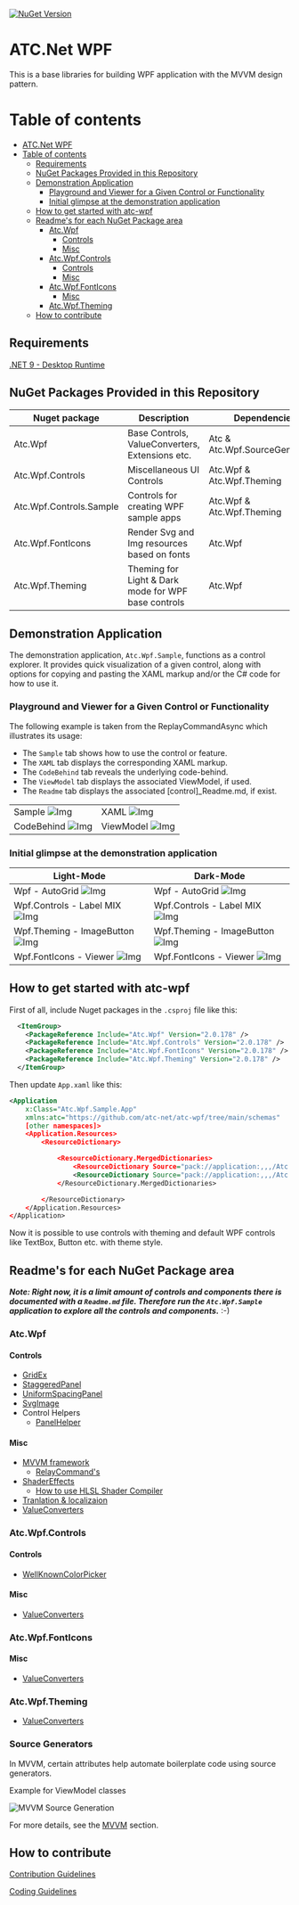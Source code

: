 [![NuGet Version](https://img.shields.io/nuget/v/Atc.Wpf.svg?logo=nuget&style=for-the-badge)](https://www.nuget.org/packages/atc.wpf)

# ATC.Net WPF

This is a base libraries for building WPF application with the MVVM design pattern.

# Table of contents

- [ATC.Net WPF](#atcnet-wpf)
- [Table of contents](#table-of-contents)
  - [Requirements](#requirements)
  - [NuGet Packages Provided in this Repository](#nuget-packages-provided-in-this-repository)
  - [Demonstration Application](#demonstration-application)
    - [Playground and Viewer for a Given Control or Functionality](#playground-and-viewer-for-a-given-control-or-functionality)
    - [Initial glimpse at the demonstration application](#initial-glimpse-at-the-demonstration-application)
  - [How to get started with atc-wpf](#how-to-get-started-with-atc-wpf)
  - [Readme's for each NuGet Package area](#readmes-for-each-nuget-package-area)
    - [Atc.Wpf](#atcwpf)
      - [Controls](#controls)
      - [Misc](#misc)
    - [Atc.Wpf.Controls](#atcwpfcontrols)
      - [Controls](#controls-1)
      - [Misc](#misc-1)
    - [Atc.Wpf.FontIcons](#atcwpffonticons)
      - [Misc](#misc-2)
    - [Atc.Wpf.Theming](#atcwpftheming)
  - [How to contribute](#how-to-contribute)

## Requirements

[.NET 9 - Desktop Runtime](https://dotnet.microsoft.com/en-us/download/dotnet/9.0)

## NuGet Packages Provided in this Repository

| Nuget package           | Description                                         | Dependencies                   |
|-------------------------|-----------------------------------------------------|--------------------------------|
| Atc.Wpf                 | Base Controls, ValueConverters, Extensions etc.     | Atc & Atc.Wpf.SourceGenerators |
| Atc.Wpf.Controls        | Miscellaneous UI Controls                           | Atc.Wpf & Atc.Wpf.Theming      |
| Atc.Wpf.Controls.Sample | Controls for creating WPF sample apps               | Atc.Wpf & Atc.Wpf.Theming      |
| Atc.Wpf.FontIcons       | Render Svg and Img resources based on fonts         | Atc.Wpf                        |
| Atc.Wpf.Theming         | Theming for Light & Dark mode for WPF base controls | Atc.Wpf                        |

## Demonstration Application

The demonstration application, `Atc.Wpf.Sample`, functions as a control explorer.
It provides quick visualization of a given control, along with options for
copying and pasting the XAML markup and/or the C# code for how to use it.

### Playground and Viewer for a Given Control or Functionality

The following example is taken from the ReplayCommandAsync which illustrates its usage:

- The `Sample` tab shows how to use the control or feature.
- The `XAML` tab displays the corresponding XAML markup.
- The `CodeBehind` tab reveals the underlying code-behind.
- The `ViewModel` tab displays the associated ViewModel, if used.
- The `Readme` tab displays the associated [control]_Readme.md, if exist.

|                                                                         |                                                                       |
|-------------------------------------------------------------------------|-----------------------------------------------------------------------|
| Sample ![Img](docs/images/lm-wpf-replaycommandasync-sample.png)         | XAML ![Img](docs/images/lm-wpf-replaycommandasync-xaml.png)           |
| CodeBehind ![Img](docs/images/lm-wpf-replaycommandasync-codebehind.png) | ViewModel ![Img](docs/images/lm-wpf-replaycommandasync-viewmodel.png) |

### Initial glimpse at the demonstration application

| Light-Mode                                                                   | Dark-Mode                                                                    |
|------------------------------------------------------------------------------|------------------------------------------------------------------------------|
| Wpf - AutoGrid ![Img](docs/images/lm-wpf-autogrid.png)                       | Wpf - AutoGrid ![Img](docs/images/dm-wpf-autogrid.png)                       |
| Wpf.Controls - Label MIX ![Img](docs/images/lm-wpf-controls-label-mix.png)   | Wpf.Controls - Label MIX ![Img](docs/images/dm-wpf-controls-label-mix.png)   |
| Wpf.Theming - ImageButton ![Img](docs/images/lm-wpf-theming-imagebutton.png) | Wpf.Theming - ImageButton ![Img](docs/images/dm-wpf-theming-imagebutton.png) |
| Wpf.FontIcons - Viewer ![Img](docs/images/lm-wpf-fonicons-viewer.png)        | Wpf.FontIcons - Viewer ![Img](docs/images/dm-wpf-fonicons-viewer.png)        |

## How to get started with atc-wpf

First of all, include Nuget packages in the `.csproj` file like this:

```xml
  <ItemGroup>
    <PackageReference Include="Atc.Wpf" Version="2.0.178" />
    <PackageReference Include="Atc.Wpf.Controls" Version="2.0.178" />
    <PackageReference Include="Atc.Wpf.FontIcons" Version="2.0.178" />
    <PackageReference Include="Atc.Wpf.Theming" Version="2.0.178" />
  </ItemGroup>
```

Then update `App.xaml` like this:

```xml
<Application
    x:Class="Atc.Wpf.Sample.App"
    xmlns:atc="https://github.com/atc-net/atc-wpf/tree/main/schemas"
    [other namespaces]>
    <Application.Resources>
        <ResourceDictionary>

            <ResourceDictionary.MergedDictionaries>
                <ResourceDictionary Source="pack://application:,,,/Atc.Wpf.Theming;component/Styles/Default.xaml" />
                <ResourceDictionary Source="pack://application:,,,/Atc.Wpf.Controls;component/Styles/Controls.xaml" />
            </ResourceDictionary.MergedDictionaries>

        </ResourceDictionary>
    </Application.Resources>
</Application>
```

Now it is possible to use controls with theming and default WPF controls like TextBox, Button etc. with theme style.

## Readme's for each NuGet Package area

***Note: Right now, it is a limit amount of controls and components there is documented with a `Readme.md` file.
Therefore run the `Atc.Wpf.Sample` application to explore all the controls and components.*** :-)

### Atc.Wpf

#### Controls

- [GridEx](src/Atc.Wpf/Controls/Layouts/GridEx_Readme.md)
- [StaggeredPanel](src/Atc.Wpf/Controls/Layouts/StaggeredPanel_Readme.md)
- [UniformSpacingPanel](src/Atc.Wpf/Controls/Layouts/UniformSpacingPanel_Readme.md)
- [SvgImage](src/Atc.Wpf/Controls/Media/SvgImage_Readme.md)
- Control Helpers
  - [PanelHelper](src/Atc.Wpf/Helpers/PanelHelper_Readme.md)

#### Misc

- [MVVM framework](src/Atc.Wpf/Mvvm/@Readme.md)
  - [RelayCommand's](src/Atc.Wpf/Command/@Readme.md)
- [ShaderEffects](src/Atc.Wpf/Media/ShaderEffects/@Readme.md)
  - [How to use HLSL Shader Compiler](src/Atc.Wpf/Media/ShaderEffects/Shaders/@Readme.md)
- [Tranlation & localizaion](src/Atc.Wpf/Translation/@Readme.md)
- [ValueConverters](src/Atc.Wpf/ValueConverters/@Readme.md)

### Atc.Wpf.Controls

#### Controls

- [WellKnownColorPicker](src/Atc.Wpf.Controls/ColorControls/WellKnownColorPicker_Readme.md)

#### Misc

- [ValueConverters](src/Atc.Wpf.Controls/ValueConverters/@Readme.md)

### Atc.Wpf.FontIcons

#### Misc

- [ValueConverters](src/Atc.Wpf.FontIcons/ValueConverters/@Readme.md)

### Atc.Wpf.Theming

- [ValueConverters](src/Atc.Wpf.Theming/ValueConverters/@Readme.md)

### Source Generators

In MVVM, certain attributes help automate boilerplate code using source generators.

Example for ViewModel classes  

![MVVM Source Generation](docs/images/mvvm-source-generated.png)

For more details, see the [MVVM](src/Atc.Wpf/Mvvm/@Readme.md) section.

## How to contribute

[Contribution Guidelines](https://atc-net.github.io/introduction/about-atc#how-to-contribute)

[Coding Guidelines](https://atc-net.github.io/introduction/about-atc#coding-guidelines)
